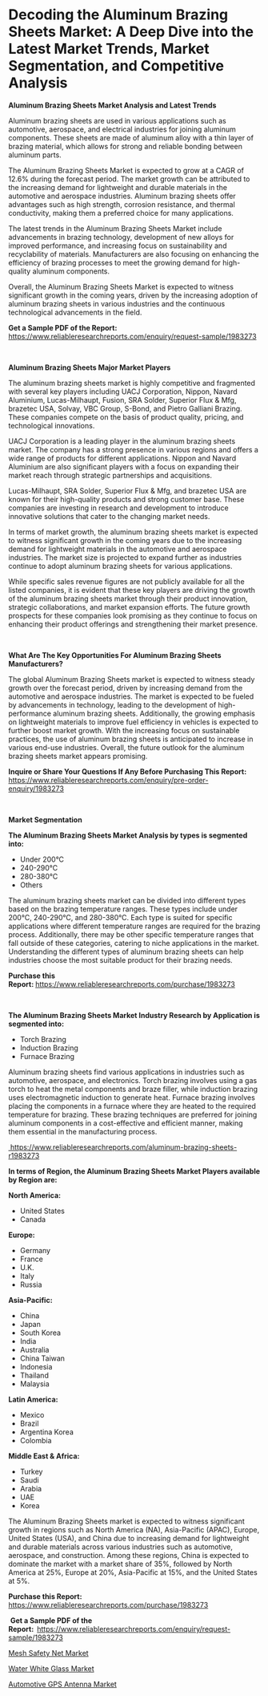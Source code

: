 <p><h1>Decoding the Aluminum Brazing Sheets Market: A Deep Dive into the Latest Market Trends, Market Segmentation, and Competitive Analysis</h1></p><p><strong>Aluminum Brazing Sheets Market Analysis and Latest Trends</strong></p>
<p><p>Aluminum brazing sheets are used in various applications such as automotive, aerospace, and electrical industries for joining aluminum components. These sheets are made of aluminum alloy with a thin layer of brazing material, which allows for strong and reliable bonding between aluminum parts.</p><p>The Aluminum Brazing Sheets Market is expected to grow at a CAGR of 12.6% during the forecast period. The market growth can be attributed to the increasing demand for lightweight and durable materials in the automotive and aerospace industries. Aluminum brazing sheets offer advantages such as high strength, corrosion resistance, and thermal conductivity, making them a preferred choice for many applications.</p><p>The latest trends in the Aluminum Brazing Sheets Market include advancements in brazing technology, development of new alloys for improved performance, and increasing focus on sustainability and recyclability of materials. Manufacturers are also focusing on enhancing the efficiency of brazing processes to meet the growing demand for high-quality aluminum components.</p><p>Overall, the Aluminum Brazing Sheets Market is expected to witness significant growth in the coming years, driven by the increasing adoption of aluminum brazing sheets in various industries and the continuous technological advancements in the field.</p></p>
<p><strong>Get a Sample PDF of the Report:&nbsp;</strong> <a href="https://www.reliableresearchreports.com/enquiry/request-sample/1983273">https://www.reliableresearchreports.com/enquiry/request-sample/1983273</a></p>
<p>&nbsp;</p>
<p><strong>Aluminum Brazing Sheets Major Market Players</strong></p>
<p><p>The aluminum brazing sheets market is highly competitive and fragmented with several key players including UACJ Corporation, Nippon, Navard Aluminium, Lucas-Milhaupt, Fusion, SRA Solder, Superior Flux & Mfg, brazetec USA, Solvay, VBC Group, S-Bond, and Pietro Galliani Brazing. These companies compete on the basis of product quality, pricing, and technological innovations.</p><p>UACJ Corporation is a leading player in the aluminum brazing sheets market. The company has a strong presence in various regions and offers a wide range of products for different applications. Nippon and Navard Aluminium are also significant players with a focus on expanding their market reach through strategic partnerships and acquisitions.</p><p>Lucas-Milhaupt, SRA Solder, Superior Flux & Mfg, and brazetec USA are known for their high-quality products and strong customer base. These companies are investing in research and development to introduce innovative solutions that cater to the changing market needs.</p><p>In terms of market growth, the aluminum brazing sheets market is expected to witness significant growth in the coming years due to the increasing demand for lightweight materials in the automotive and aerospace industries. The market size is projected to expand further as industries continue to adopt aluminum brazing sheets for various applications.</p><p>While specific sales revenue figures are not publicly available for all the listed companies, it is evident that these key players are driving the growth of the aluminum brazing sheets market through their product innovation, strategic collaborations, and market expansion efforts. The future growth prospects for these companies look promising as they continue to focus on enhancing their product offerings and strengthening their market presence.</p></p>
<p>&nbsp;</p>
<p><strong>What Are The Key Opportunities For Aluminum Brazing Sheets Manufacturers?</strong></p>
<p><p>The global Aluminum Brazing Sheets market is expected to witness steady growth over the forecast period, driven by increasing demand from the automotive and aerospace industries. The market is expected to be fueled by advancements in technology, leading to the development of high-performance aluminum brazing sheets. Additionally, the growing emphasis on lightweight materials to improve fuel efficiency in vehicles is expected to further boost market growth. With the increasing focus on sustainable practices, the use of aluminum brazing sheets is anticipated to increase in various end-use industries. Overall, the future outlook for the aluminum brazing sheets market appears promising.</p></p>
<p><strong>Inquire or Share Your Questions If Any Before Purchasing This Report:</strong> <a href="https://www.reliableresearchreports.com/enquiry/pre-order-enquiry/1983273">https://www.reliableresearchreports.com/enquiry/pre-order-enquiry/1983273</a></p>
<p>&nbsp;</p>
<p><strong>Market Segmentation</strong></p>
<p><strong>The Aluminum Brazing Sheets Market Analysis by types is segmented into:</strong></p>
<p><ul><li>Under 200°C</li><li>240-290°C</li><li>280-380°C</li><li>Others</li></ul></p>
<p><p>The aluminum brazing sheets market can be divided into different types based on the brazing temperature ranges. These types include under 200°C, 240-290°C, and 280-380°C. Each type is suited for specific applications where different temperature ranges are required for the brazing process. Additionally, there may be other specific temperature ranges that fall outside of these categories, catering to niche applications in the market. Understanding the different types of aluminum brazing sheets can help industries choose the most suitable product for their brazing needs.</p></p>
<p><strong>Purchase this Report:&nbsp;</strong><a href="https://www.reliableresearchreports.com/purchase/1983273">https://www.reliableresearchreports.com/purchase/1983273</a></p>
<p>&nbsp;</p>
<p><strong>The Aluminum Brazing Sheets Market Industry Research by Application is segmented into:</strong></p>
<p><ul><li>Torch Brazing</li><li>Induction Brazing</li><li>Furnace Brazing</li></ul></p>
<p><p>Aluminum brazing sheets find various applications in industries such as automotive, aerospace, and electronics. Torch brazing involves using a gas torch to heat the metal components and braze filler, while induction brazing uses electromagnetic induction to generate heat. Furnace brazing involves placing the components in a furnace where they are heated to the required temperature for brazing. These brazing techniques are preferred for joining aluminum components in a cost-effective and efficient manner, making them essential in the manufacturing process.</p></p>
<p><a href="https://www.reliableresearchreports.com/aluminum-brazing-sheets-r1983273">&nbsp;https://www.reliableresearchreports.com/aluminum-brazing-sheets-r1983273</a></p>
<p><strong>In terms of Region, the Aluminum Brazing Sheets Market Players available by Region are:</strong></p>
<p>
    <p> <strong> North America: </strong>
        <ul>
            <li>United States</li>
            <li>Canada</li>
        </ul>
        </p> 
    <p> <strong> Europe: </strong>
        <ul>
            <li>Germany</li>
            <li>France</li>
            <li>U.K.</li>
            <li>Italy</li>
            <li>Russia</li>
        </ul>
        </p> 
    <p> <strong> Asia-Pacific: </strong>
        <ul>
            <li>China</li>
            <li>Japan</li>
            <li>South Korea</li>
            <li>India</li>
            <li>Australia</li>
            <li>China Taiwan</li>
            <li>Indonesia</li>
            <li>Thailand</li>
            <li>Malaysia</li>
        </ul>
        </p> 
    <p> <strong> Latin America: </strong>
        <ul>
            <li>Mexico</li>
            <li>Brazil</li>
            <li>Argentina Korea</li>
            <li>Colombia</li>
        </ul>
        </p> 
    <p> <strong> Middle East & Africa: </strong>
        <ul>
            <li>Turkey</li>
            <li>Saudi</li>
            <li>Arabia</li>
            <li>UAE</li>
            <li>Korea</li>
        </ul>
    </p>
    </p>
<p><p>The Aluminum Brazing Sheets market is expected to witness significant growth in regions such as North America (NA), Asia-Pacific (APAC), Europe, United States (USA), and China due to increasing demand for lightweight and durable materials across various industries such as automotive, aerospace, and construction. Among these regions, China is expected to dominate the market with a market share of 35%, followed by North America at 25%, Europe at 20%, Asia-Pacific at 15%, and the United States at 5%.</p></p>
<p><strong>Purchase this Report: </strong><a href="https://www.reliableresearchreports.com/purchase/1983273">https://www.reliableresearchreports.com/purchase/1983273</a></p>
<p>&nbsp;<strong>Get a Sample PDF of the Report:&nbsp;&nbsp;</strong><a href="https://www.reliableresearchreports.com/enquiry/request-sample/1983273">https://www.reliableresearchreports.com/enquiry/request-sample/1983273</a></p>
<p><strong></strong></p>
<p><p><a href="https://medium.com/@sloanlkins7856/mesh-safety-net-market-forecast-global-market-trends-and-analysis-from-2024-to-2031-covered-in-127-c46384af02f4">Mesh Safety Net Market</a></p><p><a href="https://medium.com/@fredyconn_73380/analyzing-water-white-glass-market-dynamics-and-growth-drivers-and-forecasted-for-period-from-2024-4c6e378f5ccb">Water White Glass Market</a></p><p><a href="https://github.com/changoleonlaverguenzanoexiste/Market-Research-Report-List-4/blob/main/automotive-gps-antenna-market.md">Automotive GPS Antenna Market</a></p></p>